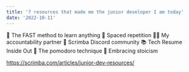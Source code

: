```yaml
---
title: '7 resources that made me the junior developer I am today'
date: '2022-10-11'
---
```


💨 The FAST method to learn anything
🔁 Spaced repetition
🤝🏻 My accountability partner
👾 Scrimba Discord community
📚 Tech Resume Inside Out
🍅 The pomodoro technique
🤔 Embracing stoicism

https://scrimba.com/articles/junior-dev-resources/
